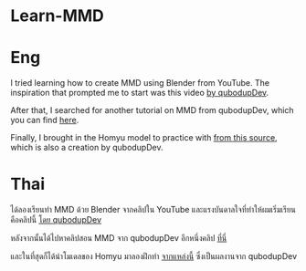 # Learn-MMD

# Eng
I tried learning how to create MMD using Blender from YouTube. The inspiration that prompted me to start was this video [by qubodupDev](https://www.youtube.com/watch?v=Fuqg5mBI2jo).

After that, I searched for another tutorial on MMD from qubodupDev, which you can find [here](https://www.youtube.com/watch?v=1xUPmWWDdfw).

Finally, I brought in the Homyu model to practice with [from this source](https://3d.nicovideo.jp/works/td87715), which is also a creation by qubodupDev.

# Thai
ได้ลองเรียนทำ MMD ด้วย Blender จากคลิปใน YouTube และแรงบันดาลใจที่ทำให้ผมเริ่มเรียนคือคลิปนี้ [โดย qubodupDev](https://www.youtube.com/watch?v=Fuqg5mBI2jo) 

หลังจากนั้นได้ไปหาคลิปสอน MMD จาก qubodupDev อีกหนึ่งคลิป [ที่นี่](https://www.youtube.com/watch?v=1xUPmWWDdfw) 

และในที่สุดก็ได้นำโมเดลของ Homyu มาลองฝึกทำ [จากแหล่งนี้](https://3d.nicovideo.jp/works/td87715) ซึ่งเป็นผลงานจาก qubodupDev 
